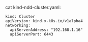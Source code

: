 

cat kind-ndd-cluster.yaml:
```
kind: Cluster
apiVersion: kind.x-k8s.io/v1alpha4
networking:
  apiServerAddress: "192.168.1.16"
  apiServerPort: 6443
```